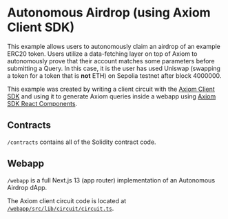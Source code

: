 # Autonomous Airdrop (using Axiom Client SDK)

This example allows users to autonomously claim an airdrop of an example ERC20 token. Users utilize a data-fetching layer on top of Axiom to autonomously prove that their account matches some parameters before submitting a Query. In this case, it is the user has used Uniswap (swapping a token for a token that is **not** ETH) on Sepolia testnet after block 4000000.

This example was created by writing a client circuit with the [Axiom Client SDK](https://github.com/axiom-crypto/axiom-client) and using it to generate Axiom queries inside a webapp using [Axiom SDK React Components](https://www.npmjs.com/package/@axiom-crypto/react).

## Contracts

`/contracts` contains all of the Solidity contract code.

## Webapp

`/webapp` is a full Next.js 13 (app router) implementation of an Autonomous Airdrop dApp.

The Axiom client circuit code is located at [`/webapp/src/lib/circuit/circuit.ts`](./webapp/src/lib/circuit/circuit.ts).
